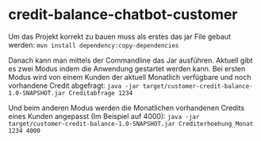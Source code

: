 # credit-balance-chatbot-customer

Um das Projekt korrekt zu bauen muss als erstes das jar File gebaut werden:
``mvn install dependency:copy-dependencies``

Danach kann man mittels der Commandline das Jar ausführen. Aktuell gibt es zwei Modus indem die Anwendung gestartet werden kann. Bei ersten Modus wird von einem Kunden der aktuell Monatlich verfügbare und noch vorhandene Credit abgefragt:
``java -jar target/customer-credit-balance-1.0-SNAPSHOT.jar Creditabfrage 1234``

Und beim anderen Modus werden die Monatlichen vorhandenen Credits eines Kunden angepasst (Im Beispiel auf 4000):
``java -jar target/customer-credit-balance-1.0-SNAPSHOT.jar Crediterhoehung_Monat 1234 4000``


